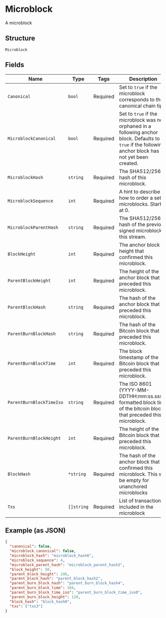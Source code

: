 # Microblock

A microblock

## Structure

`Microblock`

## Fields

| Name                     | Type       | Tags     | Description                                                                                                                                              |
| ------------------------ | ---------- | -------- | -------------------------------------------------------------------------------------------------------------------------------------------------------- |
| `Canonical`              | `bool`     | Required | Set to `true` if the microblock corresponds to the canonical chain tip.                                                                                  |
| `MicroblockCanonical`    | `bool`     | Required | Set to `true` if the microblock was not orphaned in a following anchor block. Defaults to `true` if the following anchor block has not yet been created. |
| `MicroblockHash`         | `string`   | Required | The SHA512/256 hash of this microblock.                                                                                                                  |
| `MicroblockSequence`     | `int`      | Required | A hint to describe how to order a set of microblocks. Starts at 0.                                                                                       |
| `MicroblockParentHash`   | `string`   | Required | The SHA512/256 hash of the previous signed microblock in this stream.                                                                                    |
| `BlockHeight`            | `int`      | Required | The anchor block height that confirmed this microblock.                                                                                                  |
| `ParentBlockHeight`      | `int`      | Required | The height of the anchor block that preceded this microblock.                                                                                            |
| `ParentBlockHash`        | `string`   | Required | The hash of the anchor block that preceded this microblock.                                                                                              |
| `ParentBurnBlockHash`    | `string`   | Required | The hash of the Bitcoin block that preceded this microblock.                                                                                             |
| `ParentBurnBlockTime`    | `int`      | Required | The block timestamp of the Bitcoin block that preceded this microblock.                                                                                  |
| `ParentBurnBlockTimeIso` | `string`   | Required | The ISO 8601 (YYYY-MM-DDTHH:mm:ss.sssZ) formatted block time of the bitcoin block that preceded this microblock.                                         |
| `ParentBurnBlockHeight`  | `int`      | Required | The height of the Bitcoin block that preceded this microblock.                                                                                           |
| `BlockHash`              | `*string`  | Required | The hash of the anchor block that confirmed this microblock. This wil be empty for unanchored microblocks                                                |
| `Txs`                    | `[]string` | Required | List of transactions included in the microblock                                                                                                          |

## Example (as JSON)

```json
{
  "canonical": false,
  "microblock_canonical": false,
  "microblock_hash": "microblock_hash6",
  "microblock_sequence": 4,
  "microblock_parent_hash": "microblock_parent_hash2",
  "block_height": 50,
  "parent_block_height": 246,
  "parent_block_hash": "parent_block_hash2",
  "parent_burn_block_hash": "parent_burn_block_hash4",
  "parent_burn_block_time": 164,
  "parent_burn_block_time_iso": "parent_burn_block_time_iso0",
  "parent_burn_block_height": 120,
  "block_hash": "block_hash0",
  "txs": ["txs3"]
}
```
